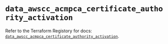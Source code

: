 # `data_awscc_acmpca_certificate_authority_activation`

Refer to the Terraform Registory for docs: [`data_awscc_acmpca_certificate_authority_activation`](https://registry.terraform.io/providers/hashicorp/awscc/0.70.0/docs/data-sources/acmpca_certificate_authority_activation).
